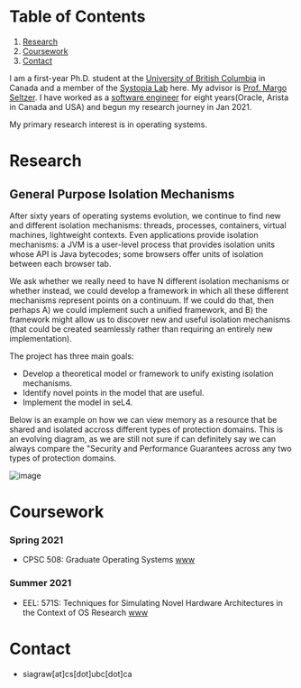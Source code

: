 
# Table of Contents

1.  [Research](#org6d28e7e)
2.  [Coursework](#org538e7d9)
3.  [Contact](#org2825255)

I am a first-year Ph.D. student at the [University of British Columbia](cs.ubc.ca) in Canada and a member of the [Systopia Lab](systopia.cs.ubc.ca/) here. 
My advisor is [Prof. Margo Seltzer](seltzer.com/margo/).
I have worked as a [software engineer](https://www.linkedin.com/in/sidhartha-agrawal/) for eight years(Oracle, Arista in Canada and USA) 
and begun my research journey in Jan 2021.

My primary research interest is in operating systems. 


<a id="org6d28e7e"></a>
# Research
## General Purpose Isolation Mechanisms

After sixty years of operating systems evolution, we continue to find new and different isolation mechanisms: threads, processes, containers, virtual machines, lightweight contexts. 
Even applications provide isolation mechanisms: a JVM is a user-level process that provides isolation units whose API is Java bytecodes; some browsers offer units of isolation between each browser tab.

We ask whether we really need to have N different isolation mechanisms or whether instead, we could develop a framework in which all these different mechanisms represent points on a continuum. 
If we could do that, then perhaps A) we could implement such a unified framework, and B) the framework might allow us to discover new and useful isolation mechanisms (that could be created seamlessly rather than requiring an entirely new implementation).

The project has three main goals:
* Develop a theoretical model or framework to unify existing isolation mechanisms.
* Identify novel points in the model that are useful.
* Implement the model in seL4.

Below is an example on how we can view memory as a resource that be shared and isolated accross different types of protection domains.
This is an evolving diagram, as we are still not sure if can definitely say we can always compare the "Security and Performance Guarantees across any two
types of protection domains.

![image](https://user-images.githubusercontent.com/22774472/122844760-3382f280-d2b7-11eb-968e-6f36d1db39ce.png)






<a id="org538e7d9"></a>
# Coursework
### Spring 2021
-   CPSC 508: Graduate Operating Systems [www](<https://www.seltzer.com/margo/teaching/CS508.21/index.html>)

### Summer 2021
- EEL: 571S: Techniques for Simulating Novel Hardware Architectures in the Context of OS Research [www](<https://docs.google.com/document/d/1EAniq36LdA8tReo9KYm-bTFcrvbMwkutUSN8KiLYIiU/edit#heading=h.bdy4i2cqmbbn>)

<a id="org2825255"></a>
# Contact
-   siagraw[at]cs[dot]ubc[dot]ca
